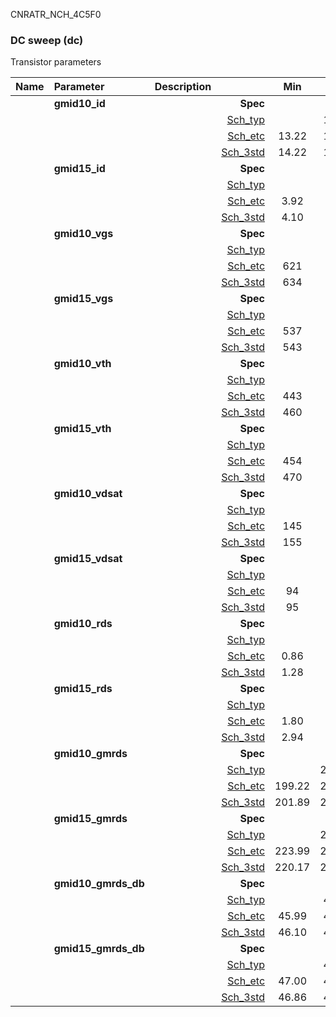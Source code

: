 CNRATR_NCH_4C5F0

### DC sweep (dc)

Transistor parameters



|**Name**|**Parameter**|**Description**| |**Min**|**Typ**|**Max**| Unit|
|:---|:---|:---|---:|:---:|:---:|:---:| ---:|
||**gmid10\_id** || **Spec**  |  | **0.00** |  | **uA** |
| | | |<a href='results/dc_Sch_typical.html'>Sch_typ</a>| | 15.14 |  | |
| | | |<a href='results/dc_Sch_etc.html'>Sch_etc</a>|13.22 | 17.61 | 23.35 | |
| | | |<a href='results/dc_Sch_mc.html'>Sch_3std</a>|14.22 | 15.26 | 16.30 | |
||**gmid15\_id** || **Spec**  |  | **0.00** |  | **uA** |
| | | |<a href='results/dc_Sch_typical.html'>Sch_typ</a>| | 4.64 |  | |
| | | |<a href='results/dc_Sch_etc.html'>Sch_etc</a>|3.92 | 5.82 | 8.37 | |
| | | |<a href='results/dc_Sch_mc.html'>Sch_3std</a>|4.10 | 4.70 | 5.31 | |
||**gmid10\_vgs** || **Spec**  |  | **0** |  | **mV** |
| | | |<a href='results/dc_Sch_typical.html'>Sch_typ</a>| | 644 |  | |
| | | |<a href='results/dc_Sch_etc.html'>Sch_etc</a>|621 | 663 | 701 | |
| | | |<a href='results/dc_Sch_mc.html'>Sch_3std</a>|634 | 645 | 656 | |
||**gmid15\_vgs** || **Spec**  |  | **0** |  | **mV** |
| | | |<a href='results/dc_Sch_typical.html'>Sch_typ</a>| | 556 |  | |
| | | |<a href='results/dc_Sch_etc.html'>Sch_etc</a>|537 | 580 | 623 | |
| | | |<a href='results/dc_Sch_mc.html'>Sch_3std</a>|543 | 558 | 573 | |
||**gmid10\_vth** || **Spec**  |  | **0** |  | **mV** |
| | | |<a href='results/dc_Sch_typical.html'>Sch_typ</a>| | 464 |  | |
| | | |<a href='results/dc_Sch_etc.html'>Sch_etc</a>|443 | 486 | 526 | |
| | | |<a href='results/dc_Sch_mc.html'>Sch_3std</a>|460 | 464 | 467 | |
||**gmid15\_vth** || **Spec**  |  | **0** |  | **mV** |
| | | |<a href='results/dc_Sch_typical.html'>Sch_typ</a>| | 474 |  | |
| | | |<a href='results/dc_Sch_etc.html'>Sch_etc</a>|454 | 496 | 537 | |
| | | |<a href='results/dc_Sch_mc.html'>Sch_3std</a>|470 | 474 | 477 | |
||**gmid10\_vdsat** || **Spec**  |  | **0** |  | **mV** |
| | | |<a href='results/dc_Sch_typical.html'>Sch_typ</a>| | 159 |  | |
| | | |<a href='results/dc_Sch_etc.html'>Sch_etc</a>|145 | 152 | 160 | |
| | | |<a href='results/dc_Sch_mc.html'>Sch_3std</a>|155 | 160 | 164 | |
||**gmid15\_vdsat** || **Spec**  |  | **0** |  | **mV** |
| | | |<a href='results/dc_Sch_typical.html'>Sch_typ</a>| | 99 |  | |
| | | |<a href='results/dc_Sch_etc.html'>Sch_etc</a>|94 | 96 | 100 | |
| | | |<a href='results/dc_Sch_mc.html'>Sch_3std</a>|95 | 100 | 104 | |
||**gmid10\_rds** || **Spec**  |  | **0.00** |  | **MOhm** |
| | | |<a href='results/dc_Sch_typical.html'>Sch_typ</a>| | 1.36 |  | |
| | | |<a href='results/dc_Sch_etc.html'>Sch_etc</a>|0.86 | 1.16 | 1.57 | |
| | | |<a href='results/dc_Sch_mc.html'>Sch_3std</a>|1.28 | 1.35 | 1.42 | |
||**gmid15\_rds** || **Spec**  |  | **0.00** |  | **MOhm** |
| | | |<a href='results/dc_Sch_typical.html'>Sch_typ</a>| | 3.28 |  | |
| | | |<a href='results/dc_Sch_etc.html'>Sch_etc</a>|1.80 | 2.62 | 3.89 | |
| | | |<a href='results/dc_Sch_mc.html'>Sch_3std</a>|2.94 | 3.24 | 3.55 | |
||**gmid10\_gmrds** || **Spec**  |  | **0.00** |  | **V** |
| | | |<a href='results/dc_Sch_typical.html'>Sch_typ</a>| | 204.96 |  | |
| | | |<a href='results/dc_Sch_etc.html'>Sch_etc</a>|199.22 | 202.96 | 206.77 | |
| | | |<a href='results/dc_Sch_mc.html'>Sch_3std</a>|201.89 | 205.38 | 208.87 | |
||**gmid15\_gmrds** || **Spec**  |  | **0.00** |  | **V** |
| | | |<a href='results/dc_Sch_typical.html'>Sch_typ</a>| | 226.87 |  | |
| | | |<a href='results/dc_Sch_etc.html'>Sch_etc</a>|223.99 | 226.24 | 227.31 | |
| | | |<a href='results/dc_Sch_mc.html'>Sch_3std</a>|220.17 | 227.73 | 235.30 | |
||**gmid10\_gmrds\_db** || **Spec**  |  | **0.00** |  | **dB** |
| | | |<a href='results/dc_Sch_typical.html'>Sch_typ</a>| | 46.23 |  | |
| | | |<a href='results/dc_Sch_etc.html'>Sch_etc</a>|45.99 | 46.15 | 46.31 | |
| | | |<a href='results/dc_Sch_mc.html'>Sch_3std</a>|46.10 | 46.25 | 46.40 | |
||**gmid15\_gmrds\_db** || **Spec**  |  | **0.00** |  | **dB** |
| | | |<a href='results/dc_Sch_typical.html'>Sch_typ</a>| | 47.12 |  | |
| | | |<a href='results/dc_Sch_etc.html'>Sch_etc</a>|47.00 | 47.09 | 47.13 | |
| | | |<a href='results/dc_Sch_mc.html'>Sch_3std</a>|46.86 | 47.15 | 47.44 | |

